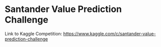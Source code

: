 # Santander Value Prediction Challenge

Link to Kaggle Competition: https://www.kaggle.com/c/santander-value-prediction-challenge
